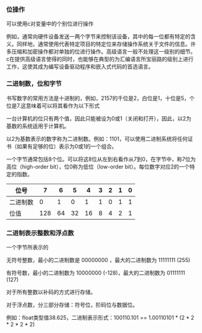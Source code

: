 
### 位操作

可以使用c对变量中的个别位进行操作

例如，通常向硬件设备发送一两个字节来控制该设备，其中的每一位都有特定的含义。同样地，通常使用代表特定项目的特定位来存储操作系统关于文件的信息。许多压缩和加密操作都对单独的位进行操作。高级语言一般不处理这一级别的细节。c在提供高级语言使得的同时，也能够在典型的为汇编语言所宝丽路的级别上进行工作，这使其成为编写设备驱动程序和嵌入式代码的首选语言。

### 二进制数，位和字节

书写数字的常用方法是十进制的，例如，2157的千位是2，白位是1，十位是5，个位是7.这意味着可以将其看作为以下形式

一台计算机的位只有两个值，因此只能被设为0或1（关闭和打开），因此，以2为基数的系统适用于计算机。

以2为基数表示的数字称为二进制数。例如：1101，可以使用二进制系统将任何证书（如果有足够的位）表示为0或1的一个组合。

一个字节通常包括8个位。可以将这8位从左到右看作从7到0，在字节中，称7位为高位（high-order bit），位0称为低位（low-order bit）。每位数字对应2的一个特定的指数。

| 位号 | 7 | 6 | 5 | 4 | 3 | 2 | 1 | 0 |
|------|--|---|---|---|---|---|---|---|
| 二进制数 | 0 | 1 | 0 | 1 | 1 | 0 | 1 | 1 |
| 位值 | 128 | 64 | 32 | 16 | 8 | 4 | 2 | 1 |

### 二进制表示整数和浮点数

一个字节所表示的

无符号整数，最小的二进制数是 00000000 ，最大的二进制数为 11111111 (255)

有符号数，最小的二进制数为 10000000 (-128)，最大的二进制数为 01111111 (127)

对于所有整数以补码的方式进行存储。

对于浮点数，分三部分存储：符号位，阶码位与数据位。

例如：float类型值38.625，二进制表示形式：100110.101 == 1.00110101 * (2 * 2 * 2 * 2 * 2)


